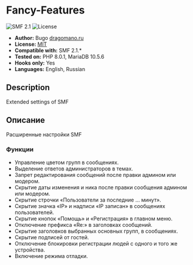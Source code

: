 # Fancy-Features
![SMF 2.1](https://img.shields.io/badge/SMF-2.1-ed6033.svg?style=flat)
![License](https://img.shields.io/github/license/dragomano/fancy-features)

* **Author:** Bugo [dragomano.ru](https://dragomano.ru/mods/fancy-features)
* **License:** [MIT](https://github.com/dragomano/fancy-features/blob/master/LICENSE)
* **Compatible with:** SMF 2.1.*
* **Tested on:** PHP 8.0.1, MariaDB 10.5.6
* **Hooks only:** Yes
* **Languages:** English, Russian

## Description
Extended settings of SMF

## Описание
Расширенные настройки SMF

### Функции
* Управление цветом групп в сообщениях.
* Выделение ответов администраторов в темах.
* Запрет редактирования сообщений после правки админом или модером.
* Скрытие даты изменения и ника после правки сообщения админом или модером.
* Скрытие строчки «Пользователи за последние &hellip; минут».
* Скрытие значка «IP» и надписи «IP записан» в сообщениях пользователей.
* Скрытие кнопок «Помощь» и «Регистрация» в главном меню.
* Отключение префикса «Re:» в заголовках сообщений.
* Скрытие заголовков выбранных основных групп, в сообщениях.
* Скрытие подписей от гостей.
* Отключение блокировки регистрации людей с одного и того же устройства.
* Включение режима отладки.